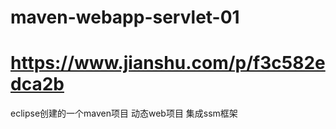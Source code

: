 # maven-webapp-servlet-01
# https://www.jianshu.com/p/f3c582edca2b

eclipse创建的一个maven项目
  动态web项目
  集成ssm框架
